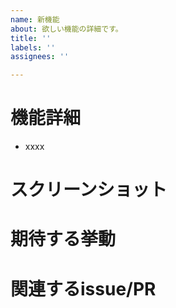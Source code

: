 ```yaml
---
name: 新機能
about: 欲しい機能の詳細です。
title: ''
labels: ''
assignees: ''

---
```


# 機能詳細
- xxxx

# スクリーンショット

# 期待する挙動

# 関連するissue/PR
